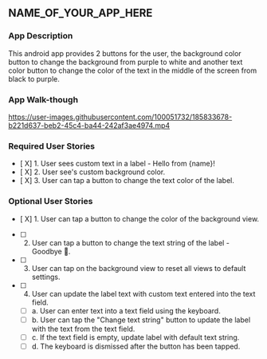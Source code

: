 ## NAME_OF_YOUR_APP_HERE

### App Description
This android app provides 2 buttons for the user, the background color button to change the background from purple to white and another text color button to change the color of the text in the middle of the screen from black to purple.

### App Walk-though

https://user-images.githubusercontent.com/100051732/185833678-b221d637-beb2-45c4-ba44-242af3ae4974.mp4




### Required User Stories
- [ X] 1. User sees custom text in a label - Hello from {name}!
- [ X] 2. User see's custom background color.
- [ X] 3. User can tap a button to change the text color of the label.

### Optional User Stories
- [ X] 1. User can tap a button to change the color of the background view.
- [ ] 2. User can tap a button to change the text string of the label - Goodbye 👋.
- [ ] 3. User can tap on the background view to reset all views to default settings.
- [ ] 4. User can update the label text with custom text entered into the text field.
   - [ ] a. User can enter text into a text field using the keyboard.
   - [ ] b. User can tap the "Change text string" button to update the label with the text from the text field.
   - [ ] c. If the text field is empty, update label with default text string.
   - [ ] d. The keyboard is dismissed after the button has been tapped.
